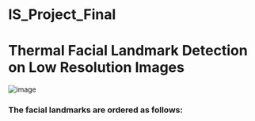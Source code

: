 # IS_Project_Final

# Thermal Facial Landmark Detection on Low Resolution Images

![image](https://user-images.githubusercontent.com/62781709/230787471-8d451b02-d9ec-422a-bffc-08c694fa3d51.png)


### The facial landmarks are ordered as follows:
